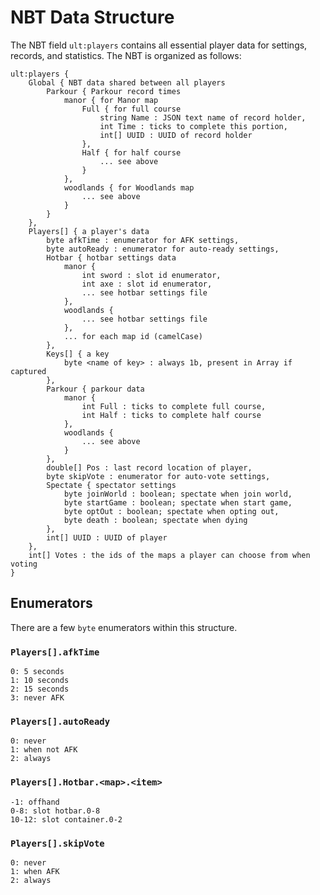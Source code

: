 # NBT Data Structure

The NBT field `ult:players` contains all essential player data for settings, records, and statistics. The NBT is organized as follows:

    ult:players {
        Global { NBT data shared between all players
            Parkour { Parkour record times
                manor { for Manor map
                    Full { for full course
                        string Name : JSON text name of record holder,
                        int Time : ticks to complete this portion,
                        int[] UUID : UUID of record holder
                    },
                    Half { for half course
                        ... see above
                    }
                },
                woodlands { for Woodlands map
                    ... see above
                }
            }
        },
        Players[] { a player's data
            byte afkTime : enumerator for AFK settings,
            byte autoReady : enumerator for auto-ready settings,
            Hotbar { hotbar settings data
                manor {
                    int sword : slot id enumerator,
                    int axe : slot id enumerator,
                    ... see hotbar settings file
                },
                woodlands {
                    ... see hotbar settings file
                },
                ... for each map id (camelCase)
            },
            Keys[] { a key
                byte <name of key> : always 1b, present in Array if captured
            },
            Parkour { parkour data
                manor {
                    int Full : ticks to complete full course,
                    int Half : ticks to complete half course
                },
                woodlands {
                    ... see above
                }
            },
            double[] Pos : last record location of player,
            byte skipVote : enumerator for auto-vote settings,
            Spectate { spectator settings
                byte joinWorld : boolean; spectate when join world,
                byte startGame : boolean; spectate when start game,
                byte optOut : boolean; spectate when opting out,
                byte death : boolean; spectate when dying
            },
            int[] UUID : UUID of player
        },
        int[] Votes : the ids of the maps a player can choose from when voting
    }

## Enumerators

There are a few `byte` enumerators within this structure.

### `Players[].afkTime`

    0: 5 seconds
    1: 10 seconds
    2: 15 seconds
    3: never AFK

### `Players[].autoReady`

    0: never
    1: when not AFK
    2: always

### `Players[].Hotbar.<map>.<item>`

    -1: offhand
    0-8: slot hotbar.0-8
    10-12: slot container.0-2

### `Players[].skipVote`

    0: never
    1: when AFK
    2: always
